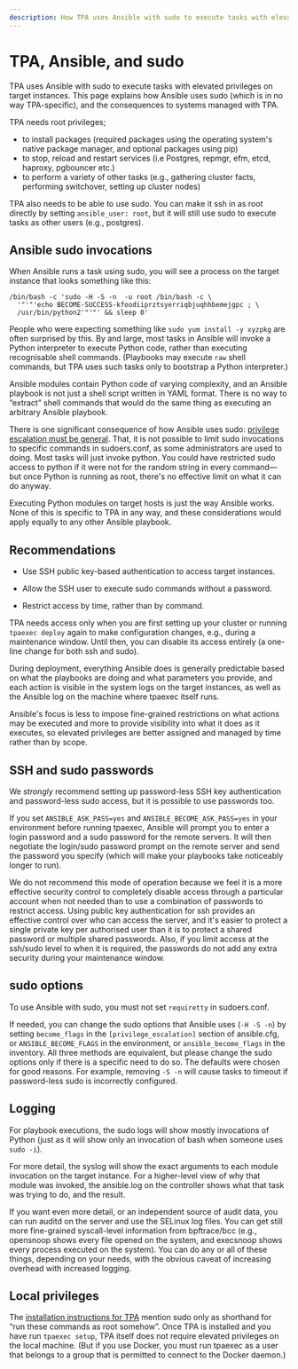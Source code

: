 ```yaml
---
description: How TPA uses Ansible with sudo to execute tasks with elevated privileges on target instances.
---
```


# TPA, Ansible, and sudo

TPA uses Ansible with sudo to execute tasks with elevated privileges
on target instances. This page explains how Ansible uses sudo (which is
in no way TPA-specific), and the consequences to systems managed
with TPA.

TPA needs root privileges;

* to install packages (required packages using the operating system's
  native package manager, and optional packages using pip)
* to stop, reload and restart services (i.e Postgres, repmgr, efm, etcd,
  haproxy, pgbouncer etc.)
* to perform a variety of other tasks (e.g., gathering cluster facts,
  performing switchover, setting up cluster nodes)

TPA also needs to be able to use sudo. You can make it ssh in as root
directly by setting `ansible_user: root`, but it will still use sudo to
execute tasks as other users (e.g., postgres).

## Ansible sudo invocations

When Ansible runs a task using sudo, you will see a process on the
target instance that looks something like this:

```
/bin/bash -c 'sudo -H -S -n  -u root /bin/bash -c \
  '"'"'echo BECOME-SUCCESS-kfoodiiprztsyerriqbjuqhhbemejgpc ; \
  /usr/bin/python2'"'"' && sleep 0'
```

People who were expecting something like `sudo yum install -y xyzpkg`
are often surprised by this. By and large, most tasks in Ansible will
invoke a Python interpreter to execute Python code, rather than
executing recognisable shell commands. (Playbooks may execute `raw`
shell commands, but TPA uses such tasks only to bootstrap a Python
interpreter.)

Ansible modules contain Python code of varying complexity, and an
Ansible playbook is not just a shell script written in YAML format.
There is no way to “extract” shell commands that would do the same thing
as executing an arbitrary Ansible playbook.

There is one significant consequence of how Ansible uses sudo: [privilege
escalation must be general](https://docs.ansible.com/ansible/latest/playbook_guide/playbooks_privilege_escalation.html#privilege-escalation-must-be-general). That, it is not possible
to limit sudo invocations to specific commands in sudoers.conf,
as some administrators are used to doing. Most tasks will just invoke python.
You could have restricted sudo access to python if it were not
for the random string in every command—but once Python is running as root,
there's no effective limit on what it can do anyway.

Executing Python modules on target hosts is just the way Ansible works.
None of this is specific to TPA in any way, and these considerations
would apply equally to any other Ansible playbook.

## Recommendations

* Use SSH public key-based authentication to access target instances.

* Allow the SSH user to execute sudo commands without a password.

* Restrict access by time, rather than by command.

TPA needs access only when you are first setting up your cluster or
running `tpaexec deploy` again to make configuration changes, e.g.,
during a maintenance window. Until then, you can disable its access
entirely (a one-line change for both ssh and sudo).

During deployment, everything Ansible does is generally predictable
based on what the playbooks are doing and what parameters you provide,
and each action is visible in the system logs on the target instances,
as well as the Ansible log on the machine where tpaexec itself runs.

Ansible's focus is less to impose fine-grained restrictions on what
actions may be executed and more to provide visibility into what it does
as it executes, so elevated privileges are better assigned and managed
by time rather than by scope.

## SSH and sudo passwords

We *strongly* recommend setting up password-less SSH key authentication
and password-less sudo access, but it is possible to use passwords too.

If you set `ANSIBLE_ASK_PASS=yes` and `ANSIBLE_BECOME_ASK_PASS=yes`
in your environment before running tpaexec, Ansible will prompt you to
enter a login password and a sudo password for the remote servers. It
will then negotiate the login/sudo password prompt on the remote server
and send the password you specify (which will make your playbooks take
noticeably longer to run).

We do not recommend this mode of operation because we feel it is a more
effective security control to completely disable access through a
particular account when not needed than to use a combination of
passwords to restrict access. Using public key authentication for ssh
provides an effective control over who can access the server, and it's
easier to protect a single private key per authorised user than it is to
protect a shared password or multiple shared passwords. Also, if you
limit access at the ssh/sudo level to when it is required, the passwords
do not add any extra security during your maintenance window.

## sudo options

To use Ansible with sudo, you must not set `requiretty` in sudoers.conf.

If needed, you can change the sudo options that Ansible uses
(`-H -S -n`) by setting `become_flags` in the
`[privilege_escalation]` section of ansible.cfg, or
`ANSIBLE_BECOME_FLAGS` in the environment, or `ansible_become_flags`
in the inventory. All three methods are equivalent, but please change
the sudo options only if there is a specific need to do so. The defaults
were chosen for good reasons. For example, removing `-S -n` will cause
tasks to timeout if password-less sudo is incorrectly configured.

## Logging

For playbook executions, the sudo logs will show mostly invocations of
Python (just as it will show only an invocation of bash when someone
uses `sudo -i`).

For more detail, the syslog will show the exact arguments to each module
invocation on the target instance. For a higher-level view of why that
module was invoked, the ansible.log on the controller shows what that
task was trying to do, and the result.

If you want even more detail, or an independent source of audit data,
you can run auditd on the server and use the SELinux log files. You can
get still more fine-grained syscall-level information from bpftrace/bcc
(e.g., opensnoop shows every file opened on the system, and execsnoop
shows every process executed on the system). You can do any or all of
these things, depending on your needs, with the obvious caveat of
increasing overhead with increased logging.

## Local privileges

The
[installation instructions for TPA](INSTALL.md)
mention sudo only as shorthand for “run these commands as root somehow”.
Once TPA is installed and you have run `tpaexec setup`, TPA
itself does not require elevated privileges on the local machine. (But
if you use Docker, you must run tpaexec as a user that belongs to a
group that is permitted to connect to the Docker daemon.)
